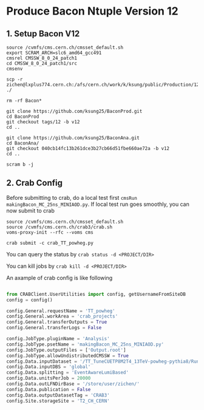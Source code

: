 # Produce Bacon Ntuple Version 12

## 1. Setup Bacon V12

```shell
source /cvmfs/cms.cern.ch/cmsset_default.sh
export SCRAM_ARCH=slc6_amd64_gcc491
cmsrel CMSSW_8_0_24_patch1
cd CMSSW_8_0_24_patch1/src
cmsenv

scp -r zichen@lxplus774.cern.ch:/afs/cern.ch/work/k/ksung/public/Production/12/CMSSW_8_0_24_patch1/src/* ./
  
rm -rf Bacon*

git clone https://github.com/ksung25/BaconProd.git
cd BaconProd
git checkout tags/12 -b v12
cd ..

git clone https://github.com/ksung25/BaconAna.git
cd BaconAna/
git checkout 040cb14fc13b261dce3b27cb66d51fbe660ae72a -b v12
cd ..

scram b -j 
```



## 2. Crab Config
Before submitting to crab, do a local test first `cmsRun makingBacon_MC_25ns_MINIAOD.py`. If local test run goes smoothly, you can now submit to crab

```
source /cvmfs/cms.cern.ch/cmsset_default.sh
source /cvmfs/cms.cern.ch/crab3/crab.sh
voms-proxy-init --rfc --voms cms

crab submit -c crab_TT_powheg.py 
```
You can query the status by `crab status -d <PROJECT/DIR>`

You can kill jobs by `crab kill -d <PROJECT/DIR>`

An axample of crab config is like following

```python

from CRABClient.UserUtilities import config, getUsernameFromSiteDB
config = config()

config.General.requestName = 'TT_powheg'
config.General.workArea = 'crab_projects'
config.General.transferOutputs = True
config.General.transferLogs = False

config.JobType.pluginName = 'Analysis'
config.JobType.psetName = 'makingBacon_MC_25ns_MINIAOD.py'
config.JobType.outputFiles = ['Output.root']
config.JobType.allowUndistributedCMSSW = True
config.Data.inputDataset = '/TT_TuneCUETP8M2T4_13TeV-powheg-pythia8/RunIISummer16MiniAODv2-PUMoriond17_80X_mcRun2_asymptotic_2016_TrancheIV_v6-v1/MINIAODSIM'
config.Data.inputDBS = 'global'
config.Data.splitting = 'EventAwareLumiBased'
config.Data.unitsPerJob = 20000
config.Data.outLFNDirBase = '/store/user/zichen/'
config.Data.publication = False
config.Data.outputDatasetTag = 'CRAB3'
config.Site.storageSite = 'T2_CH_CERN'
```
